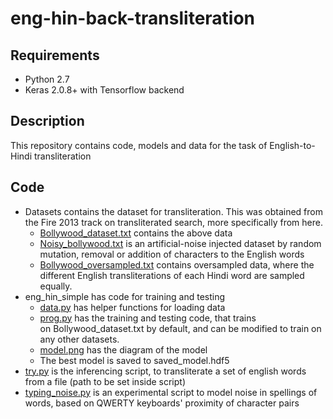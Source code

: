
# eng-hin-back-transliteration

## Requirements

* Python 2.7
* Keras 2.0.8+ with Tensorflow backend

## Description

This repository contains code, models and data for the task of English-to-Hindi transliteration

## Code

* Datasets contains the dataset for transliteration. This was obtained from the Fire 2013 track on transliterated search, more specifically from here.
    * [Bollywood_dataset.txt](Bollywood_dataset.txt) contains the above data
    * [Noisy_bollywood.txt](Noisy_bollywood.txt) is an artificial-noise injected dataset by random mutation, removal or addition of characters to the English words
    * [Bollywood_oversampled.txt](Bollywood_oversampled.txt) contains oversampled data, where the different English transliterations of each Hindi word are sampled equally.
* eng_hin_simple has code for training and testing
    * [data.py](data.py) has helper functions for loading data
    * [prog.py](prog.py) has the training and testing code, that trains on Bollywood_dataset.txt by default, and can be modified to train on any other datasets.
    * [model.png](model.png) has the diagram of the model
    * The best model is saved to saved_model.hdf5
* [try.py](try.py) is the inferencing script, to transliterate a set of english words from a file (path to be set inside script) 
* [typing_noise.py](typing_noise.py) is an experimental script to model noise in spellings of words, based on QWERTY keyboards' proximity of character pairs 

